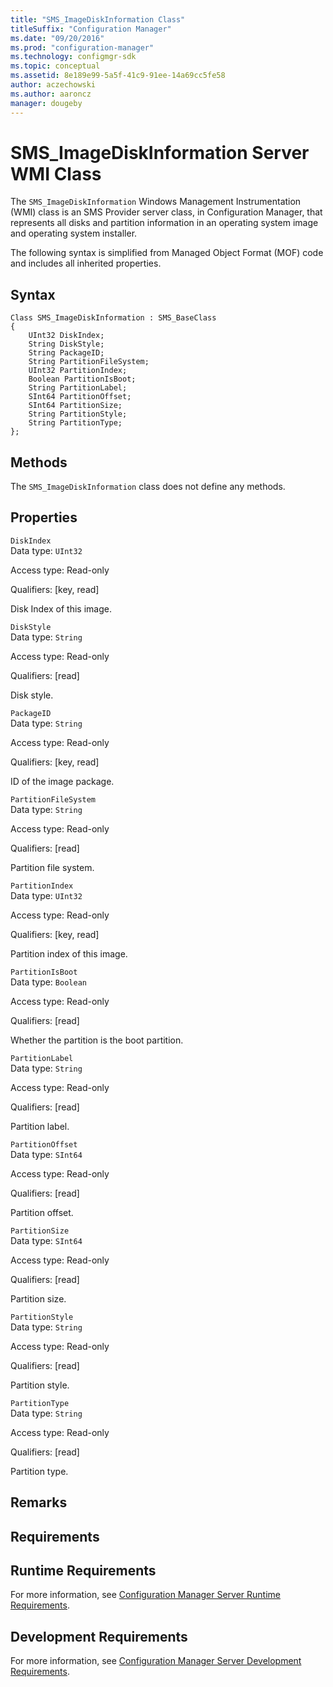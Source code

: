 ```yaml
---
title: "SMS_ImageDiskInformation Class"
titleSuffix: "Configuration Manager"
ms.date: "09/20/2016"
ms.prod: "configuration-manager"
ms.technology: configmgr-sdk
ms.topic: conceptual
ms.assetid: 8e189e99-5a5f-41c9-91ee-14a69cc5fe58
author: aczechowski
ms.author: aaroncz
manager: dougeby
---
```

# SMS_ImageDiskInformation Server WMI Class
The `SMS_ImageDiskInformation` Windows Management Instrumentation (WMI) class is an SMS Provider server class, in Configuration Manager, that represents all disks and partition information in an operating system image and operating system installer.  

 The following syntax is simplified from Managed Object Format (MOF) code and includes all inherited properties.  

## Syntax  

```  
Class SMS_ImageDiskInformation : SMS_BaseClass  
{  
    UInt32 DiskIndex;  
    String DiskStyle;  
    String PackageID;  
    String PartitionFileSystem;  
    UInt32 PartitionIndex;  
    Boolean PartitionIsBoot;  
    String PartitionLabel;  
    SInt64 PartitionOffset;  
    SInt64 PartitionSize;  
    String PartitionStyle;  
    String PartitionType;  
};  
```  

## Methods  
 The `SMS_ImageDiskInformation` class does not define any methods.  

## Properties  
 `DiskIndex`  
 Data type: `UInt32`  

 Access type: Read-only  

 Qualifiers: [key, read]  

 Disk Index of this image.  

 `DiskStyle`  
 Data type: `String`  

 Access type: Read-only  

 Qualifiers: [read]  

 Disk style.   

 `PackageID`  
 Data type: `String`  

 Access type: Read-only  

 Qualifiers: [key, read]  

 ID of the image package.  

 `PartitionFileSystem`  
 Data type: `String`  

 Access type: Read-only  

 Qualifiers: [read]  

 Partition file system.  

 `PartitionIndex`  
 Data type: `UInt32`  

 Access type: Read-only  

 Qualifiers: [key, read]  

 Partition index of this image.  

 `PartitionIsBoot`  
 Data type: `Boolean`  

 Access type: Read-only  

 Qualifiers: [read]  

 Whether the partition is the boot partition.  

 `PartitionLabel`  
 Data type: `String`  

 Access type: Read-only  

 Qualifiers: [read]  

 Partition label.  

 `PartitionOffset`  
 Data type: `SInt64`  

 Access type: Read-only  

 Qualifiers: [read]  

 Partition offset.  

 `PartitionSize`  
 Data type: `SInt64`  

 Access type: Read-only  

 Qualifiers: [read]  

 Partition size.  

 `PartitionStyle`  
 Data type: `String`  

 Access type: Read-only  

 Qualifiers: [read]  

 Partition style.   

 `PartitionType`  
 Data type: `String`  

 Access type: Read-only  

 Qualifiers: [read]  

 Partition type.  

## Remarks  

## Requirements  

## Runtime Requirements  
 For more information, see [Configuration Manager Server Runtime Requirements](../../../develop/core/reqs/server-runtime-requirements.md).  

## Development Requirements  
 For more information, see [Configuration Manager Server Development Requirements](../../../develop/core/reqs/server-development-requirements.md).
